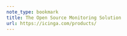 ```yaml
---
note_type: bookmark
title: The Open Source Monitoring Solution
url: https://icinga.com/products/
---
```

